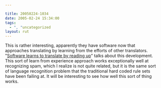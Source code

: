 ```yaml
---

title: 20050224-1034
date: 2005-02-24 15:34:00
tags:
  - ", "uncategorized
layout: rut
---
```


This is rather interesting, apparently they
have software now that approaches translating by
learning from the efforts of other translators.  "<a href="http://www.newscientist.com/article.ns?id=dn7054">Software
learns to translate by reading up</a>" talks about this development.
This sort of learn from experience approach works exceptionally
well at recognizing spam, which I realize is not quite related,
but it is the same sort of language recognition problem that the
traditional hard coded rule sets have been failing at.  It will be
interesting to see how well this sort of thing works.


